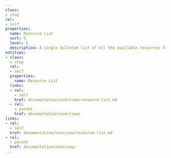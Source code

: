 ```yaml
---
class:
- stop
rel:
- self
properties:
  name: Resource List
  sort: 5
  level: 2
  description: A single bulleted list of all the available resources for an API platform.
entities:
- class:
  - stop
  rel:
  - self
  properties:
    name: Resource List
  links:
  - rel:
    - self
    href: documentation/overview/resource-list.md
  - rel:
    - parent
    href: documentation/overview/
links:
- rel:
  - self
  href: documentation/overview/resource-list.md
- rel:
  - parent
  href: documentation/overview/
...
```

